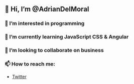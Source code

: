 ## 👋 Hi, I’m @AdrianDelMoral
### 👀 I’m interested in programming
### 🌱 I’m currently learning JavaScript CSS & Angular
### 💞️ I’m looking to collaborate on business
### 📫 How to reach me: 
  * [Twitter](https://twitter.com/iFullSt)
<!---
AdrianDelMoral/AdrianDelMoral is a ✨ special ✨ repository because its `README.md` (this file) appears on your GitHub profile.
You can click the Preview link to take a look at your changes.
--->
